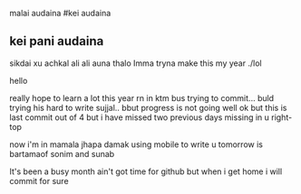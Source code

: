 malai audaina
#kei audaina
## kei pani audaina
sikdai xu
achkal ali ali auna thalo
Imma tryna make this my year ./lol


hello

really hope to learn a lot this year
rn in ktm bus trying to commit...
buld trying his hard to write sujjal..
bbut progress is not going well
ok but this is last commit out of 4 but 
i have missed two previous days missing in u right-top

now i'm in mamala
jhapa damak
using mobile to write u
tomorrow is bartamaof sonim and sunab

It's been a busy month ain't got time for github but when i get home i will commit for sure
